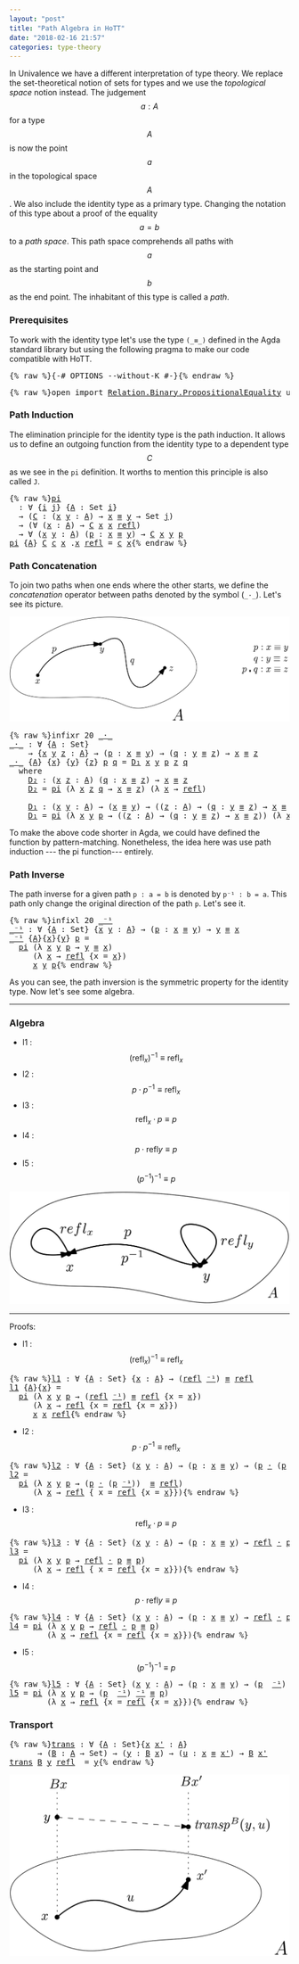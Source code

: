 ```yaml
---
layout: "post"
title: "Path Algebra in HoTT"
date: "2018-02-16 21:57"
categories: type-theory
---
```


In Univalence we have a different interpretation of type theory. We replace the
set-theoretical notion of sets for types and we use the *topological space*
notion instead. The judgement $$a : A$$ for a type $$A$$ is now the point $$a$$ in the
topological space $$A$$. We also include the identity type as a primary type.
Changing the notation of this type about a proof of the equality $$a = b$$ to a
*path space*. This path space comprehends all paths with $$a$$ as the starting
point and $$b$$ as the end point. The inhabitant of this type is called a *path*.

### Prerequisites

To work with the identity type let's use the type `(_≡_)` defined in
the Agda standard library but using the following pragma to make our code
compatible with HoTT.

<pre class="Agda">{% raw %}<a id="865" class="Symbol">{-#</a> <a id="869" class="Keyword">OPTIONS</a> <a id="877" class="Option">--without-K</a> <a id="889" class="Symbol">#-}</a>{% endraw %}</pre>

<pre class="Agda">{% raw %}<a id="918" class="Keyword">open</a> <a id="923" class="Keyword">import</a> <a id="930" href="https://agda.github.io/agda-stdlib/Relation.Binary.PropositionalEquality.html" class="Module">Relation.Binary.PropositionalEquality</a> <a id="968" class="Keyword">using</a> <a id="974" class="Symbol">(</a><a id="975" href="https://agda.github.io/agda-stdlib/Agda.Builtin.Equality.html#_%E2%89%A1_" class="Datatype Operator">_≡_</a><a id="978" class="Symbol">;</a> <a id="980" href="https://agda.github.io/agda-stdlib/Agda.Builtin.Equality.html#_%E2%89%A1_.refl" class="InductiveConstructor">refl</a><a id="984" class="Symbol">)</a>{% endraw %}</pre>

### Path Induction

The elimination principle for the identity type is the path induction.
It allows us to define an outgoing function from the identity type to
a dependent type $$C$$ as we see in the `pi` definition. It worths to
mention this principle is also called `J`.

<pre class="Agda">{% raw %}<a id="pi" href="{% endraw %}{% link _posts/2018-02-16-path-algebra-in-HoTT.md %}{% raw %}#pi" class="Function">pi</a>
  <a id="1291" class="Symbol">:</a> <a id="1293" class="Symbol">∀</a> <a id="1295" class="Symbol">{</a><a id="1296" href="{% endraw %}{% link _posts/2018-02-16-path-algebra-in-HoTT.md %}{% raw %}#1296" class="Bound">i</a> <a id="1298" href="{% endraw %}{% link _posts/2018-02-16-path-algebra-in-HoTT.md %}{% raw %}#1298" class="Bound">j</a><a id="1299" class="Symbol">}</a> <a id="1301" class="Symbol">{</a><a id="1302" href="{% endraw %}{% link _posts/2018-02-16-path-algebra-in-HoTT.md %}{% raw %}#1302" class="Bound">A</a> <a id="1304" class="Symbol">:</a> <a id="1306" class="PrimitiveType">Set</a> <a id="1310" href="{% endraw %}{% link _posts/2018-02-16-path-algebra-in-HoTT.md %}{% raw %}#1296" class="Bound">i</a><a id="1311" class="Symbol">}</a>
  <a id="1315" class="Symbol">→</a> <a id="1317" class="Symbol">(</a><a id="1318" href="{% endraw %}{% link _posts/2018-02-16-path-algebra-in-HoTT.md %}{% raw %}#1318" class="Bound">C</a> <a id="1320" class="Symbol">:</a> <a id="1322" class="Symbol">(</a><a id="1323" href="{% endraw %}{% link _posts/2018-02-16-path-algebra-in-HoTT.md %}{% raw %}#1323" class="Bound">x</a> <a id="1325" href="{% endraw %}{% link _posts/2018-02-16-path-algebra-in-HoTT.md %}{% raw %}#1325" class="Bound">y</a> <a id="1327" class="Symbol">:</a> <a id="1329" href="{% endraw %}{% link _posts/2018-02-16-path-algebra-in-HoTT.md %}{% raw %}#1302" class="Bound">A</a><a id="1330" class="Symbol">)</a> <a id="1332" class="Symbol">→</a> <a id="1334" href="{% endraw %}{% link _posts/2018-02-16-path-algebra-in-HoTT.md %}{% raw %}#1323" class="Bound">x</a> <a id="1336" href="https://agda.github.io/agda-stdlib/Agda.Builtin.Equality.html#_%E2%89%A1_" class="Datatype Operator">≡</a> <a id="1338" href="{% endraw %}{% link _posts/2018-02-16-path-algebra-in-HoTT.md %}{% raw %}#1325" class="Bound">y</a> <a id="1340" class="Symbol">→</a> <a id="1342" class="PrimitiveType">Set</a> <a id="1346" href="{% endraw %}{% link _posts/2018-02-16-path-algebra-in-HoTT.md %}{% raw %}#1298" class="Bound">j</a><a id="1347" class="Symbol">)</a>
  <a id="1351" class="Symbol">→</a> <a id="1353" class="Symbol">(∀</a> <a id="1356" class="Symbol">(</a><a id="1357" href="{% endraw %}{% link _posts/2018-02-16-path-algebra-in-HoTT.md %}{% raw %}#1357" class="Bound">x</a> <a id="1359" class="Symbol">:</a> <a id="1361" href="{% endraw %}{% link _posts/2018-02-16-path-algebra-in-HoTT.md %}{% raw %}#1302" class="Bound">A</a><a id="1362" class="Symbol">)</a> <a id="1364" class="Symbol">→</a> <a id="1366" href="{% endraw %}{% link _posts/2018-02-16-path-algebra-in-HoTT.md %}{% raw %}#1318" class="Bound">C</a> <a id="1368" href="{% endraw %}{% link _posts/2018-02-16-path-algebra-in-HoTT.md %}{% raw %}#1357" class="Bound">x</a> <a id="1370" href="{% endraw %}{% link _posts/2018-02-16-path-algebra-in-HoTT.md %}{% raw %}#1357" class="Bound">x</a> <a id="1372" href="https://agda.github.io/agda-stdlib/Agda.Builtin.Equality.html#_%E2%89%A1_.refl" class="InductiveConstructor">refl</a><a id="1376" class="Symbol">)</a>
  <a id="1380" class="Symbol">→</a> <a id="1382" class="Symbol">∀</a> <a id="1384" class="Symbol">(</a><a id="1385" href="{% endraw %}{% link _posts/2018-02-16-path-algebra-in-HoTT.md %}{% raw %}#1385" class="Bound">x</a> <a id="1387" href="{% endraw %}{% link _posts/2018-02-16-path-algebra-in-HoTT.md %}{% raw %}#1387" class="Bound">y</a> <a id="1389" class="Symbol">:</a> <a id="1391" href="{% endraw %}{% link _posts/2018-02-16-path-algebra-in-HoTT.md %}{% raw %}#1302" class="Bound">A</a><a id="1392" class="Symbol">)</a> <a id="1394" class="Symbol">(</a><a id="1395" href="{% endraw %}{% link _posts/2018-02-16-path-algebra-in-HoTT.md %}{% raw %}#1395" class="Bound">p</a> <a id="1397" class="Symbol">:</a> <a id="1399" href="{% endraw %}{% link _posts/2018-02-16-path-algebra-in-HoTT.md %}{% raw %}#1385" class="Bound">x</a> <a id="1401" href="https://agda.github.io/agda-stdlib/Agda.Builtin.Equality.html#_%E2%89%A1_" class="Datatype Operator">≡</a> <a id="1403" href="{% endraw %}{% link _posts/2018-02-16-path-algebra-in-HoTT.md %}{% raw %}#1387" class="Bound">y</a><a id="1404" class="Symbol">)</a> <a id="1406" class="Symbol">→</a> <a id="1408" href="{% endraw %}{% link _posts/2018-02-16-path-algebra-in-HoTT.md %}{% raw %}#1318" class="Bound">C</a> <a id="1410" href="{% endraw %}{% link _posts/2018-02-16-path-algebra-in-HoTT.md %}{% raw %}#1385" class="Bound">x</a> <a id="1412" href="{% endraw %}{% link _posts/2018-02-16-path-algebra-in-HoTT.md %}{% raw %}#1387" class="Bound">y</a> <a id="1414" href="{% endraw %}{% link _posts/2018-02-16-path-algebra-in-HoTT.md %}{% raw %}#1395" class="Bound">p</a>
<a id="1416" href="{% endraw %}{% link _posts/2018-02-16-path-algebra-in-HoTT.md %}{% raw %}#pi" class="Function">pi</a> <a id="1419" class="Symbol">{</a><a id="1420" href="{% endraw %}{% link _posts/2018-02-16-path-algebra-in-HoTT.md %}{% raw %}#1420" class="Bound">A</a><a id="1421" class="Symbol">}</a> <a id="1423" href="{% endraw %}{% link _posts/2018-02-16-path-algebra-in-HoTT.md %}{% raw %}#1423" class="Bound">C</a> <a id="1425" href="{% endraw %}{% link _posts/2018-02-16-path-algebra-in-HoTT.md %}{% raw %}#1425" class="Bound">c</a> <a id="1427" href="{% endraw %}{% link _posts/2018-02-16-path-algebra-in-HoTT.md %}{% raw %}#1427" class="Bound">x</a> <a id="1429" class="DottedPattern Symbol">.</a><a id="1430" href="{% endraw %}{% link _posts/2018-02-16-path-algebra-in-HoTT.md %}{% raw %}#1427" class="DottedPattern Bound">x</a> <a id="1432" href="https://agda.github.io/agda-stdlib/Agda.Builtin.Equality.html#_%E2%89%A1_.refl" class="InductiveConstructor">refl</a> <a id="1437" class="Symbol">=</a> <a id="1439" href="{% endraw %}{% link _posts/2018-02-16-path-algebra-in-HoTT.md %}{% raw %}#1425" class="Bound">c</a> <a id="1441" href="{% endraw %}{% link _posts/2018-02-16-path-algebra-in-HoTT.md %}{% raw %}#1427" class="Bound">x</a>{% endraw %}</pre>

### Path Concatenation

To join two paths when one ends where the other starts, we
define the _concatenation_ operator between paths denoted by the symbol (`_·_`).
Let's see its picture.

![path](/assets/images/path-concatenation.png)

<pre class="Agda">{% raw %}<a id="1704" class="Keyword">infixr</a> <a id="1711" class="Number">20</a> <a id="1714" href="{% endraw %}{% link _posts/2018-02-16-path-algebra-in-HoTT.md %}{% raw %}#_%C2%B7_" class="Function Operator">_·_</a>
<a id="_·_" href="{% endraw %}{% link _posts/2018-02-16-path-algebra-in-HoTT.md %}{% raw %}#_%C2%B7_" class="Function Operator">_·_</a> <a id="1722" class="Symbol">:</a> <a id="1724" class="Symbol">∀</a> <a id="1726" class="Symbol">{</a><a id="1727" href="{% endraw %}{% link _posts/2018-02-16-path-algebra-in-HoTT.md %}{% raw %}#1727" class="Bound">A</a> <a id="1729" class="Symbol">:</a> <a id="1731" class="PrimitiveType">Set</a><a id="1734" class="Symbol">}</a>
    <a id="1740" class="Symbol">→</a> <a id="1742" class="Symbol">{</a><a id="1743" href="{% endraw %}{% link _posts/2018-02-16-path-algebra-in-HoTT.md %}{% raw %}#1743" class="Bound">x</a> <a id="1745" href="{% endraw %}{% link _posts/2018-02-16-path-algebra-in-HoTT.md %}{% raw %}#1745" class="Bound">y</a> <a id="1747" href="{% endraw %}{% link _posts/2018-02-16-path-algebra-in-HoTT.md %}{% raw %}#1747" class="Bound">z</a> <a id="1749" class="Symbol">:</a> <a id="1751" href="{% endraw %}{% link _posts/2018-02-16-path-algebra-in-HoTT.md %}{% raw %}#1727" class="Bound">A</a><a id="1752" class="Symbol">}</a> <a id="1754" class="Symbol">→</a> <a id="1756" class="Symbol">(</a><a id="1757" href="{% endraw %}{% link _posts/2018-02-16-path-algebra-in-HoTT.md %}{% raw %}#1757" class="Bound">p</a> <a id="1759" class="Symbol">:</a> <a id="1761" href="{% endraw %}{% link _posts/2018-02-16-path-algebra-in-HoTT.md %}{% raw %}#1743" class="Bound">x</a> <a id="1763" href="https://agda.github.io/agda-stdlib/Agda.Builtin.Equality.html#_%E2%89%A1_" class="Datatype Operator">≡</a> <a id="1765" href="{% endraw %}{% link _posts/2018-02-16-path-algebra-in-HoTT.md %}{% raw %}#1745" class="Bound">y</a><a id="1766" class="Symbol">)</a> <a id="1768" class="Symbol">→</a> <a id="1770" class="Symbol">(</a><a id="1771" href="{% endraw %}{% link _posts/2018-02-16-path-algebra-in-HoTT.md %}{% raw %}#1771" class="Bound">q</a> <a id="1773" class="Symbol">:</a> <a id="1775" href="{% endraw %}{% link _posts/2018-02-16-path-algebra-in-HoTT.md %}{% raw %}#1745" class="Bound">y</a> <a id="1777" href="https://agda.github.io/agda-stdlib/Agda.Builtin.Equality.html#_%E2%89%A1_" class="Datatype Operator">≡</a> <a id="1779" href="{% endraw %}{% link _posts/2018-02-16-path-algebra-in-HoTT.md %}{% raw %}#1747" class="Bound">z</a><a id="1780" class="Symbol">)</a> <a id="1782" class="Symbol">→</a> <a id="1784" href="{% endraw %}{% link _posts/2018-02-16-path-algebra-in-HoTT.md %}{% raw %}#1743" class="Bound">x</a> <a id="1786" href="https://agda.github.io/agda-stdlib/Agda.Builtin.Equality.html#_%E2%89%A1_" class="Datatype Operator">≡</a> <a id="1788" href="{% endraw %}{% link _posts/2018-02-16-path-algebra-in-HoTT.md %}{% raw %}#1747" class="Bound">z</a>
<a id="1790" href="{% endraw %}{% link _posts/2018-02-16-path-algebra-in-HoTT.md %}{% raw %}#_%C2%B7_" class="Function Operator">_·_</a> <a id="1794" class="Symbol">{</a><a id="1795" href="{% endraw %}{% link _posts/2018-02-16-path-algebra-in-HoTT.md %}{% raw %}#1795" class="Bound">A</a><a id="1796" class="Symbol">}</a> <a id="1798" class="Symbol">{</a><a id="1799" href="{% endraw %}{% link _posts/2018-02-16-path-algebra-in-HoTT.md %}{% raw %}#1799" class="Bound">x</a><a id="1800" class="Symbol">}</a> <a id="1802" class="Symbol">{</a><a id="1803" href="{% endraw %}{% link _posts/2018-02-16-path-algebra-in-HoTT.md %}{% raw %}#1803" class="Bound">y</a><a id="1804" class="Symbol">}</a> <a id="1806" class="Symbol">{</a><a id="1807" href="{% endraw %}{% link _posts/2018-02-16-path-algebra-in-HoTT.md %}{% raw %}#1807" class="Bound">z</a><a id="1808" class="Symbol">}</a> <a id="1810" href="{% endraw %}{% link _posts/2018-02-16-path-algebra-in-HoTT.md %}{% raw %}#1810" class="Bound">p</a> <a id="1812" href="{% endraw %}{% link _posts/2018-02-16-path-algebra-in-HoTT.md %}{% raw %}#1812" class="Bound">q</a> <a id="1814" class="Symbol">=</a> <a id="1816" href="{% endraw %}{% link _posts/2018-02-16-path-algebra-in-HoTT.md %}{% raw %}#1924" class="Function">D₁</a> <a id="1819" href="{% endraw %}{% link _posts/2018-02-16-path-algebra-in-HoTT.md %}{% raw %}#1799" class="Bound">x</a> <a id="1821" href="{% endraw %}{% link _posts/2018-02-16-path-algebra-in-HoTT.md %}{% raw %}#1803" class="Bound">y</a> <a id="1823" href="{% endraw %}{% link _posts/2018-02-16-path-algebra-in-HoTT.md %}{% raw %}#1810" class="Bound">p</a> <a id="1825" href="{% endraw %}{% link _posts/2018-02-16-path-algebra-in-HoTT.md %}{% raw %}#1807" class="Bound">z</a> <a id="1827" href="{% endraw %}{% link _posts/2018-02-16-path-algebra-in-HoTT.md %}{% raw %}#1812" class="Bound">q</a>
  <a id="1831" class="Keyword">where</a>
    <a id="1841" href="{% endraw %}{% link _posts/2018-02-16-path-algebra-in-HoTT.md %}{% raw %}#1841" class="Function">D₂</a> <a id="1844" class="Symbol">:</a> <a id="1846" class="Symbol">(</a><a id="1847" href="{% endraw %}{% link _posts/2018-02-16-path-algebra-in-HoTT.md %}{% raw %}#1847" class="Bound">x</a> <a id="1849" href="{% endraw %}{% link _posts/2018-02-16-path-algebra-in-HoTT.md %}{% raw %}#1849" class="Bound">z</a> <a id="1851" class="Symbol">:</a> <a id="1853" href="{% endraw %}{% link _posts/2018-02-16-path-algebra-in-HoTT.md %}{% raw %}#1795" class="Bound">A</a><a id="1854" class="Symbol">)</a> <a id="1856" class="Symbol">(</a><a id="1857" href="{% endraw %}{% link _posts/2018-02-16-path-algebra-in-HoTT.md %}{% raw %}#1857" class="Bound">q</a> <a id="1859" class="Symbol">:</a> <a id="1861" href="{% endraw %}{% link _posts/2018-02-16-path-algebra-in-HoTT.md %}{% raw %}#1847" class="Bound">x</a> <a id="1863" href="https://agda.github.io/agda-stdlib/Agda.Builtin.Equality.html#_%E2%89%A1_" class="Datatype Operator">≡</a> <a id="1865" href="{% endraw %}{% link _posts/2018-02-16-path-algebra-in-HoTT.md %}{% raw %}#1849" class="Bound">z</a><a id="1866" class="Symbol">)</a> <a id="1868" class="Symbol">→</a> <a id="1870" href="{% endraw %}{% link _posts/2018-02-16-path-algebra-in-HoTT.md %}{% raw %}#1847" class="Bound">x</a> <a id="1872" href="https://agda.github.io/agda-stdlib/Agda.Builtin.Equality.html#_%E2%89%A1_" class="Datatype Operator">≡</a> <a id="1874" href="{% endraw %}{% link _posts/2018-02-16-path-algebra-in-HoTT.md %}{% raw %}#1849" class="Bound">z</a>
    <a id="1880" href="{% endraw %}{% link _posts/2018-02-16-path-algebra-in-HoTT.md %}{% raw %}#1841" class="Function">D₂</a> <a id="1883" class="Symbol">=</a> <a id="1885" href="{% endraw %}{% link _posts/2018-02-16-path-algebra-in-HoTT.md %}{% raw %}#pi" class="Function">pi</a> <a id="1888" class="Symbol">(λ</a> <a id="1891" href="{% endraw %}{% link _posts/2018-02-16-path-algebra-in-HoTT.md %}{% raw %}#1891" class="Bound">x</a> <a id="1893" href="{% endraw %}{% link _posts/2018-02-16-path-algebra-in-HoTT.md %}{% raw %}#1893" class="Bound">z</a> <a id="1895" href="{% endraw %}{% link _posts/2018-02-16-path-algebra-in-HoTT.md %}{% raw %}#1895" class="Bound">q</a> <a id="1897" class="Symbol">→</a> <a id="1899" href="{% endraw %}{% link _posts/2018-02-16-path-algebra-in-HoTT.md %}{% raw %}#1891" class="Bound">x</a> <a id="1901" href="https://agda.github.io/agda-stdlib/Agda.Builtin.Equality.html#_%E2%89%A1_" class="Datatype Operator">≡</a> <a id="1903" href="{% endraw %}{% link _posts/2018-02-16-path-algebra-in-HoTT.md %}{% raw %}#1893" class="Bound">z</a><a id="1904" class="Symbol">)</a> <a id="1906" class="Symbol">(λ</a> <a id="1909" href="{% endraw %}{% link _posts/2018-02-16-path-algebra-in-HoTT.md %}{% raw %}#1909" class="Bound">x</a> <a id="1911" class="Symbol">→</a> <a id="1913" href="https://agda.github.io/agda-stdlib/Agda.Builtin.Equality.html#_%E2%89%A1_.refl" class="InductiveConstructor">refl</a><a id="1917" class="Symbol">)</a>

    <a id="1924" href="{% endraw %}{% link _posts/2018-02-16-path-algebra-in-HoTT.md %}{% raw %}#1924" class="Function">D₁</a> <a id="1927" class="Symbol">:</a> <a id="1929" class="Symbol">(</a><a id="1930" href="{% endraw %}{% link _posts/2018-02-16-path-algebra-in-HoTT.md %}{% raw %}#1930" class="Bound">x</a> <a id="1932" href="{% endraw %}{% link _posts/2018-02-16-path-algebra-in-HoTT.md %}{% raw %}#1932" class="Bound">y</a> <a id="1934" class="Symbol">:</a> <a id="1936" href="{% endraw %}{% link _posts/2018-02-16-path-algebra-in-HoTT.md %}{% raw %}#1795" class="Bound">A</a><a id="1937" class="Symbol">)</a> <a id="1939" class="Symbol">→</a> <a id="1941" class="Symbol">(</a><a id="1942" href="{% endraw %}{% link _posts/2018-02-16-path-algebra-in-HoTT.md %}{% raw %}#1930" class="Bound">x</a> <a id="1944" href="https://agda.github.io/agda-stdlib/Agda.Builtin.Equality.html#_%E2%89%A1_" class="Datatype Operator">≡</a> <a id="1946" href="{% endraw %}{% link _posts/2018-02-16-path-algebra-in-HoTT.md %}{% raw %}#1932" class="Bound">y</a><a id="1947" class="Symbol">)</a> <a id="1949" class="Symbol">→</a> <a id="1951" class="Symbol">((</a><a id="1953" href="{% endraw %}{% link _posts/2018-02-16-path-algebra-in-HoTT.md %}{% raw %}#1953" class="Bound">z</a> <a id="1955" class="Symbol">:</a> <a id="1957" href="{% endraw %}{% link _posts/2018-02-16-path-algebra-in-HoTT.md %}{% raw %}#1795" class="Bound">A</a><a id="1958" class="Symbol">)</a> <a id="1960" class="Symbol">→</a> <a id="1962" class="Symbol">(</a><a id="1963" href="{% endraw %}{% link _posts/2018-02-16-path-algebra-in-HoTT.md %}{% raw %}#1963" class="Bound">q</a> <a id="1965" class="Symbol">:</a> <a id="1967" href="{% endraw %}{% link _posts/2018-02-16-path-algebra-in-HoTT.md %}{% raw %}#1932" class="Bound">y</a> <a id="1969" href="https://agda.github.io/agda-stdlib/Agda.Builtin.Equality.html#_%E2%89%A1_" class="Datatype Operator">≡</a> <a id="1971" href="{% endraw %}{% link _posts/2018-02-16-path-algebra-in-HoTT.md %}{% raw %}#1953" class="Bound">z</a><a id="1972" class="Symbol">)</a> <a id="1974" class="Symbol">→</a> <a id="1976" href="{% endraw %}{% link _posts/2018-02-16-path-algebra-in-HoTT.md %}{% raw %}#1930" class="Bound">x</a> <a id="1978" href="https://agda.github.io/agda-stdlib/Agda.Builtin.Equality.html#_%E2%89%A1_" class="Datatype Operator">≡</a> <a id="1980" href="{% endraw %}{% link _posts/2018-02-16-path-algebra-in-HoTT.md %}{% raw %}#1953" class="Bound">z</a><a id="1981" class="Symbol">)</a>
    <a id="1987" href="{% endraw %}{% link _posts/2018-02-16-path-algebra-in-HoTT.md %}{% raw %}#1924" class="Function">D₁</a> <a id="1990" class="Symbol">=</a> <a id="1992" href="{% endraw %}{% link _posts/2018-02-16-path-algebra-in-HoTT.md %}{% raw %}#pi" class="Function">pi</a> <a id="1995" class="Symbol">(λ</a> <a id="1998" href="{% endraw %}{% link _posts/2018-02-16-path-algebra-in-HoTT.md %}{% raw %}#1998" class="Bound">x</a> <a id="2000" href="{% endraw %}{% link _posts/2018-02-16-path-algebra-in-HoTT.md %}{% raw %}#2000" class="Bound">y</a> <a id="2002" href="{% endraw %}{% link _posts/2018-02-16-path-algebra-in-HoTT.md %}{% raw %}#2002" class="Bound">p</a> <a id="2004" class="Symbol">→</a> <a id="2006" class="Symbol">((</a><a id="2008" href="{% endraw %}{% link _posts/2018-02-16-path-algebra-in-HoTT.md %}{% raw %}#2008" class="Bound">z</a> <a id="2010" class="Symbol">:</a> <a id="2012" href="{% endraw %}{% link _posts/2018-02-16-path-algebra-in-HoTT.md %}{% raw %}#1795" class="Bound">A</a><a id="2013" class="Symbol">)</a> <a id="2015" class="Symbol">→</a> <a id="2017" class="Symbol">(</a><a id="2018" href="{% endraw %}{% link _posts/2018-02-16-path-algebra-in-HoTT.md %}{% raw %}#2018" class="Bound">q</a> <a id="2020" class="Symbol">:</a> <a id="2022" href="{% endraw %}{% link _posts/2018-02-16-path-algebra-in-HoTT.md %}{% raw %}#2000" class="Bound">y</a> <a id="2024" href="https://agda.github.io/agda-stdlib/Agda.Builtin.Equality.html#_%E2%89%A1_" class="Datatype Operator">≡</a> <a id="2026" href="{% endraw %}{% link _posts/2018-02-16-path-algebra-in-HoTT.md %}{% raw %}#2008" class="Bound">z</a><a id="2027" class="Symbol">)</a> <a id="2029" class="Symbol">→</a> <a id="2031" href="{% endraw %}{% link _posts/2018-02-16-path-algebra-in-HoTT.md %}{% raw %}#1998" class="Bound">x</a> <a id="2033" href="https://agda.github.io/agda-stdlib/Agda.Builtin.Equality.html#_%E2%89%A1_" class="Datatype Operator">≡</a> <a id="2035" href="{% endraw %}{% link _posts/2018-02-16-path-algebra-in-HoTT.md %}{% raw %}#2008" class="Bound">z</a><a id="2036" class="Symbol">))</a> <a id="2039" class="Symbol">(λ</a> <a id="2042" href="{% endraw %}{% link _posts/2018-02-16-path-algebra-in-HoTT.md %}{% raw %}#2042" class="Bound">x</a> <a id="2044" class="Symbol">→</a> <a id="2046" href="{% endraw %}{% link _posts/2018-02-16-path-algebra-in-HoTT.md %}{% raw %}#1841" class="Function">D₂</a> <a id="2049" href="{% endraw %}{% link _posts/2018-02-16-path-algebra-in-HoTT.md %}{% raw %}#2042" class="Bound">x</a><a id="2050" class="Symbol">)</a>{% endraw %}</pre>

To make the above code shorter in Agda, we could have defined the function by
pattern-matching. Nonetheless, the idea here was use path induction --- the pi
function--- entirely.

### Path Inverse

The path inverse for a given path `p : a = b` is denoted by `p⁻¹ : b = a`.
This path only change the original direction of the path `p`. Let's see it.

<pre class="Agda">{% raw %}<a id="2427" class="Keyword">infixl</a> <a id="2434" class="Number">20</a> <a id="2437" href="{% endraw %}{% link _posts/2018-02-16-path-algebra-in-HoTT.md %}{% raw %}#_%E2%81%BB%C2%B9" class="Function Operator">_⁻¹</a>
<a id="_⁻¹" href="{% endraw %}{% link _posts/2018-02-16-path-algebra-in-HoTT.md %}{% raw %}#_%E2%81%BB%C2%B9" class="Function Operator">_⁻¹</a> <a id="2445" class="Symbol">:</a> <a id="2447" class="Symbol">∀</a> <a id="2449" class="Symbol">{</a><a id="2450" href="{% endraw %}{% link _posts/2018-02-16-path-algebra-in-HoTT.md %}{% raw %}#2450" class="Bound">A</a> <a id="2452" class="Symbol">:</a> <a id="2454" class="PrimitiveType">Set</a><a id="2457" class="Symbol">}</a> <a id="2459" class="Symbol">{</a><a id="2460" href="{% endraw %}{% link _posts/2018-02-16-path-algebra-in-HoTT.md %}{% raw %}#2460" class="Bound">x</a> <a id="2462" href="{% endraw %}{% link _posts/2018-02-16-path-algebra-in-HoTT.md %}{% raw %}#2462" class="Bound">y</a> <a id="2464" class="Symbol">:</a> <a id="2466" href="{% endraw %}{% link _posts/2018-02-16-path-algebra-in-HoTT.md %}{% raw %}#2450" class="Bound">A</a><a id="2467" class="Symbol">}</a> <a id="2469" class="Symbol">→</a> <a id="2471" class="Symbol">(</a><a id="2472" href="{% endraw %}{% link _posts/2018-02-16-path-algebra-in-HoTT.md %}{% raw %}#2472" class="Bound">p</a> <a id="2474" class="Symbol">:</a> <a id="2476" href="{% endraw %}{% link _posts/2018-02-16-path-algebra-in-HoTT.md %}{% raw %}#2460" class="Bound">x</a> <a id="2478" href="https://agda.github.io/agda-stdlib/Agda.Builtin.Equality.html#_%E2%89%A1_" class="Datatype Operator">≡</a> <a id="2480" href="{% endraw %}{% link _posts/2018-02-16-path-algebra-in-HoTT.md %}{% raw %}#2462" class="Bound">y</a><a id="2481" class="Symbol">)</a> <a id="2483" class="Symbol">→</a> <a id="2485" href="{% endraw %}{% link _posts/2018-02-16-path-algebra-in-HoTT.md %}{% raw %}#2462" class="Bound">y</a> <a id="2487" href="https://agda.github.io/agda-stdlib/Agda.Builtin.Equality.html#_%E2%89%A1_" class="Datatype Operator">≡</a> <a id="2489" href="{% endraw %}{% link _posts/2018-02-16-path-algebra-in-HoTT.md %}{% raw %}#2460" class="Bound">x</a>
<a id="2491" href="{% endraw %}{% link _posts/2018-02-16-path-algebra-in-HoTT.md %}{% raw %}#_%E2%81%BB%C2%B9" class="Function Operator">_⁻¹</a> <a id="2495" class="Symbol">{</a><a id="2496" href="{% endraw %}{% link _posts/2018-02-16-path-algebra-in-HoTT.md %}{% raw %}#2496" class="Bound">A</a><a id="2497" class="Symbol">}{</a><a id="2499" href="{% endraw %}{% link _posts/2018-02-16-path-algebra-in-HoTT.md %}{% raw %}#2499" class="Bound">x</a><a id="2500" class="Symbol">}{</a><a id="2502" href="{% endraw %}{% link _posts/2018-02-16-path-algebra-in-HoTT.md %}{% raw %}#2502" class="Bound">y</a><a id="2503" class="Symbol">}</a> <a id="2505" href="{% endraw %}{% link _posts/2018-02-16-path-algebra-in-HoTT.md %}{% raw %}#2505" class="Bound">p</a> <a id="2507" class="Symbol">=</a>
  <a id="2511" href="{% endraw %}{% link _posts/2018-02-16-path-algebra-in-HoTT.md %}{% raw %}#pi" class="Function">pi</a> <a id="2514" class="Symbol">(λ</a> <a id="2517" href="{% endraw %}{% link _posts/2018-02-16-path-algebra-in-HoTT.md %}{% raw %}#2517" class="Bound">x</a> <a id="2519" href="{% endraw %}{% link _posts/2018-02-16-path-algebra-in-HoTT.md %}{% raw %}#2519" class="Bound">y</a> <a id="2521" href="{% endraw %}{% link _posts/2018-02-16-path-algebra-in-HoTT.md %}{% raw %}#2521" class="Bound">p</a> <a id="2523" class="Symbol">→</a> <a id="2525" href="{% endraw %}{% link _posts/2018-02-16-path-algebra-in-HoTT.md %}{% raw %}#2519" class="Bound">y</a> <a id="2527" href="https://agda.github.io/agda-stdlib/Agda.Builtin.Equality.html#_%E2%89%A1_" class="Datatype Operator">≡</a> <a id="2529" href="{% endraw %}{% link _posts/2018-02-16-path-algebra-in-HoTT.md %}{% raw %}#2517" class="Bound">x</a><a id="2530" class="Symbol">)</a>
     <a id="2537" class="Symbol">(λ</a> <a id="2540" href="{% endraw %}{% link _posts/2018-02-16-path-algebra-in-HoTT.md %}{% raw %}#2540" class="Bound">x</a> <a id="2542" class="Symbol">→</a> <a id="2544" href="https://agda.github.io/agda-stdlib/Agda.Builtin.Equality.html#_%E2%89%A1_.refl" class="InductiveConstructor">refl</a> <a id="2549" class="Symbol">{</a><a id="2550" class="Argument">x</a> <a id="2552" class="Symbol">=</a> <a id="2554" href="{% endraw %}{% link _posts/2018-02-16-path-algebra-in-HoTT.md %}{% raw %}#2540" class="Bound">x</a><a id="2555" class="Symbol">})</a>
     <a id="2563" href="{% endraw %}{% link _posts/2018-02-16-path-algebra-in-HoTT.md %}{% raw %}#2499" class="Bound">x</a> <a id="2565" href="{% endraw %}{% link _posts/2018-02-16-path-algebra-in-HoTT.md %}{% raw %}#2502" class="Bound">y</a> <a id="2567" href="{% endraw %}{% link _posts/2018-02-16-path-algebra-in-HoTT.md %}{% raw %}#2505" class="Bound">p</a>{% endraw %}</pre>

As you can see, the path inversion is the symmetric property for the
identity type. Now let's see some algebra.

-----------------------------------------------------------------------------

### Algebra

+ l1 : $$(\mathsf{refl}_{x})^{-1} \equiv \mathsf{refl}_{x}$$
+ l2 : $$p \cdot p^{-1} \equiv \mathsf{refl}_{x}$$
+ l3 : $$\mathsf{refl}_{x} \cdot p \equiv p$$
+ l4 : $$p \cdot \mathsf{refl} y \equiv p$$
+ l5 : $$ (p ^{-1})^{-1} \equiv p$$

![path](/assets/images/path-algebra.png)

-----------------------------------------------------------------------------

Proofs:

+ l1 : $$(\mathsf{refl}_{x})^{-1} \equiv \mathsf{refl}_{x}$$
<pre class="Agda">{% raw %}<a id="l1" href="{% endraw %}{% link _posts/2018-02-16-path-algebra-in-HoTT.md %}{% raw %}#l1" class="Function">l1</a> <a id="3232" class="Symbol">:</a> <a id="3234" class="Symbol">∀</a> <a id="3236" class="Symbol">{</a><a id="3237" href="{% endraw %}{% link _posts/2018-02-16-path-algebra-in-HoTT.md %}{% raw %}#3237" class="Bound">A</a> <a id="3239" class="Symbol">:</a> <a id="3241" class="PrimitiveType">Set</a><a id="3244" class="Symbol">}</a> <a id="3246" class="Symbol">{</a><a id="3247" href="{% endraw %}{% link _posts/2018-02-16-path-algebra-in-HoTT.md %}{% raw %}#3247" class="Bound">x</a> <a id="3249" class="Symbol">:</a> <a id="3251" href="{% endraw %}{% link _posts/2018-02-16-path-algebra-in-HoTT.md %}{% raw %}#3237" class="Bound">A</a><a id="3252" class="Symbol">}</a> <a id="3254" class="Symbol">→</a> <a id="3256" class="Symbol">(</a><a id="3257" href="https://agda.github.io/agda-stdlib/Agda.Builtin.Equality.html#_%E2%89%A1_.refl" class="InductiveConstructor">refl</a> <a id="3262" href="{% endraw %}{% link _posts/2018-02-16-path-algebra-in-HoTT.md %}{% raw %}#_%E2%81%BB%C2%B9" class="Function Operator">⁻¹</a><a id="3264" class="Symbol">)</a> <a id="3266" href="https://agda.github.io/agda-stdlib/Agda.Builtin.Equality.html#_%E2%89%A1_" class="Datatype Operator">≡</a> <a id="3268" href="https://agda.github.io/agda-stdlib/Agda.Builtin.Equality.html#_%E2%89%A1_.refl" class="InductiveConstructor">refl</a>
<a id="3273" href="{% endraw %}{% link _posts/2018-02-16-path-algebra-in-HoTT.md %}{% raw %}#l1" class="Function">l1</a> <a id="3276" class="Symbol">{</a><a id="3277" href="{% endraw %}{% link _posts/2018-02-16-path-algebra-in-HoTT.md %}{% raw %}#3277" class="Bound">A</a><a id="3278" class="Symbol">}{</a><a id="3280" href="{% endraw %}{% link _posts/2018-02-16-path-algebra-in-HoTT.md %}{% raw %}#3280" class="Bound">x</a><a id="3281" class="Symbol">}</a> <a id="3283" class="Symbol">=</a>
  <a id="3287" href="{% endraw %}{% link _posts/2018-02-16-path-algebra-in-HoTT.md %}{% raw %}#pi" class="Function">pi</a> <a id="3290" class="Symbol">(λ</a> <a id="3293" href="{% endraw %}{% link _posts/2018-02-16-path-algebra-in-HoTT.md %}{% raw %}#3293" class="Bound">x</a> <a id="3295" href="{% endraw %}{% link _posts/2018-02-16-path-algebra-in-HoTT.md %}{% raw %}#3295" class="Bound">y</a> <a id="3297" href="{% endraw %}{% link _posts/2018-02-16-path-algebra-in-HoTT.md %}{% raw %}#3297" class="Bound">p</a> <a id="3299" class="Symbol">→</a> <a id="3301" class="Symbol">(</a><a id="3302" href="https://agda.github.io/agda-stdlib/Agda.Builtin.Equality.html#_%E2%89%A1_.refl" class="InductiveConstructor">refl</a> <a id="3307" href="{% endraw %}{% link _posts/2018-02-16-path-algebra-in-HoTT.md %}{% raw %}#_%E2%81%BB%C2%B9" class="Function Operator">⁻¹</a><a id="3309" class="Symbol">)</a> <a id="3311" href="https://agda.github.io/agda-stdlib/Agda.Builtin.Equality.html#_%E2%89%A1_" class="Datatype Operator">≡</a> <a id="3313" href="https://agda.github.io/agda-stdlib/Agda.Builtin.Equality.html#_%E2%89%A1_.refl" class="InductiveConstructor">refl</a> <a id="3318" class="Symbol">{</a><a id="3319" class="Argument">x</a> <a id="3321" class="Symbol">=</a> <a id="3323" href="{% endraw %}{% link _posts/2018-02-16-path-algebra-in-HoTT.md %}{% raw %}#3293" class="Bound">x</a><a id="3324" class="Symbol">})</a>
     <a id="3332" class="Symbol">(λ</a> <a id="3335" href="{% endraw %}{% link _posts/2018-02-16-path-algebra-in-HoTT.md %}{% raw %}#3335" class="Bound">x</a> <a id="3337" class="Symbol">→</a> <a id="3339" href="https://agda.github.io/agda-stdlib/Agda.Builtin.Equality.html#_%E2%89%A1_.refl" class="InductiveConstructor">refl</a> <a id="3344" class="Symbol">{</a><a id="3345" class="Argument">x</a> <a id="3347" class="Symbol">=</a> <a id="3349" href="https://agda.github.io/agda-stdlib/Agda.Builtin.Equality.html#_%E2%89%A1_.refl" class="InductiveConstructor">refl</a> <a id="3354" class="Symbol">{</a><a id="3355" class="Argument">x</a> <a id="3357" class="Symbol">=</a> <a id="3359" href="{% endraw %}{% link _posts/2018-02-16-path-algebra-in-HoTT.md %}{% raw %}#3335" class="Bound">x</a><a id="3360" class="Symbol">}})</a>
     <a id="3369" href="{% endraw %}{% link _posts/2018-02-16-path-algebra-in-HoTT.md %}{% raw %}#3280" class="Bound">x</a> <a id="3371" href="{% endraw %}{% link _posts/2018-02-16-path-algebra-in-HoTT.md %}{% raw %}#3280" class="Bound">x</a> <a id="3373" href="https://agda.github.io/agda-stdlib/Agda.Builtin.Equality.html#_%E2%89%A1_.refl" class="InductiveConstructor">refl</a>{% endraw %}</pre>

+ l2 : $$p \cdot p^{-1} \equiv \mathsf{refl}_{x}$$

<pre class="Agda">{% raw %}<a id="l2" href="{% endraw %}{% link _posts/2018-02-16-path-algebra-in-HoTT.md %}{% raw %}#l2" class="Function">l2</a> <a id="3458" class="Symbol">:</a> <a id="3460" class="Symbol">∀</a> <a id="3462" class="Symbol">{</a><a id="3463" href="{% endraw %}{% link _posts/2018-02-16-path-algebra-in-HoTT.md %}{% raw %}#3463" class="Bound">A</a> <a id="3465" class="Symbol">:</a> <a id="3467" class="PrimitiveType">Set</a><a id="3470" class="Symbol">}</a> <a id="3472" class="Symbol">(</a><a id="3473" href="{% endraw %}{% link _posts/2018-02-16-path-algebra-in-HoTT.md %}{% raw %}#3473" class="Bound">x</a> <a id="3475" href="{% endraw %}{% link _posts/2018-02-16-path-algebra-in-HoTT.md %}{% raw %}#3475" class="Bound">y</a> <a id="3477" class="Symbol">:</a> <a id="3479" href="{% endraw %}{% link _posts/2018-02-16-path-algebra-in-HoTT.md %}{% raw %}#3463" class="Bound">A</a><a id="3480" class="Symbol">)</a> <a id="3482" class="Symbol">→</a> <a id="3484" class="Symbol">(</a><a id="3485" href="{% endraw %}{% link _posts/2018-02-16-path-algebra-in-HoTT.md %}{% raw %}#3485" class="Bound">p</a> <a id="3487" class="Symbol">:</a> <a id="3489" href="{% endraw %}{% link _posts/2018-02-16-path-algebra-in-HoTT.md %}{% raw %}#3473" class="Bound">x</a> <a id="3491" href="https://agda.github.io/agda-stdlib/Agda.Builtin.Equality.html#_%E2%89%A1_" class="Datatype Operator">≡</a> <a id="3493" href="{% endraw %}{% link _posts/2018-02-16-path-algebra-in-HoTT.md %}{% raw %}#3475" class="Bound">y</a><a id="3494" class="Symbol">)</a> <a id="3496" class="Symbol">→</a> <a id="3498" class="Symbol">(</a><a id="3499" href="{% endraw %}{% link _posts/2018-02-16-path-algebra-in-HoTT.md %}{% raw %}#3485" class="Bound">p</a> <a id="3501" href="{% endraw %}{% link _posts/2018-02-16-path-algebra-in-HoTT.md %}{% raw %}#_%C2%B7_" class="Function Operator">·</a> <a id="3503" class="Symbol">(</a><a id="3504" href="{% endraw %}{% link _posts/2018-02-16-path-algebra-in-HoTT.md %}{% raw %}#3485" class="Bound">p</a> <a id="3506" href="{% endraw %}{% link _posts/2018-02-16-path-algebra-in-HoTT.md %}{% raw %}#_%E2%81%BB%C2%B9" class="Function Operator">⁻¹</a><a id="3508" class="Symbol">))</a>  <a id="3512" href="https://agda.github.io/agda-stdlib/Agda.Builtin.Equality.html#_%E2%89%A1_" class="Datatype Operator">≡</a> <a id="3514" href="https://agda.github.io/agda-stdlib/Agda.Builtin.Equality.html#_%E2%89%A1_.refl" class="InductiveConstructor">refl</a>
<a id="3519" href="{% endraw %}{% link _posts/2018-02-16-path-algebra-in-HoTT.md %}{% raw %}#l2" class="Function">l2</a> <a id="3522" class="Symbol">=</a>
  <a id="3526" href="{% endraw %}{% link _posts/2018-02-16-path-algebra-in-HoTT.md %}{% raw %}#pi" class="Function">pi</a> <a id="3529" class="Symbol">(λ</a> <a id="3532" href="{% endraw %}{% link _posts/2018-02-16-path-algebra-in-HoTT.md %}{% raw %}#3532" class="Bound">x</a> <a id="3534" href="{% endraw %}{% link _posts/2018-02-16-path-algebra-in-HoTT.md %}{% raw %}#3534" class="Bound">y</a> <a id="3536" href="{% endraw %}{% link _posts/2018-02-16-path-algebra-in-HoTT.md %}{% raw %}#3536" class="Bound">p</a> <a id="3538" class="Symbol">→</a> <a id="3540" class="Symbol">(</a><a id="3541" href="{% endraw %}{% link _posts/2018-02-16-path-algebra-in-HoTT.md %}{% raw %}#3536" class="Bound">p</a> <a id="3543" href="{% endraw %}{% link _posts/2018-02-16-path-algebra-in-HoTT.md %}{% raw %}#_%C2%B7_" class="Function Operator">·</a> <a id="3545" class="Symbol">(</a><a id="3546" href="{% endraw %}{% link _posts/2018-02-16-path-algebra-in-HoTT.md %}{% raw %}#3536" class="Bound">p</a> <a id="3548" href="{% endraw %}{% link _posts/2018-02-16-path-algebra-in-HoTT.md %}{% raw %}#_%E2%81%BB%C2%B9" class="Function Operator">⁻¹</a><a id="3550" class="Symbol">))</a>  <a id="3554" href="https://agda.github.io/agda-stdlib/Agda.Builtin.Equality.html#_%E2%89%A1_" class="Datatype Operator">≡</a> <a id="3556" href="https://agda.github.io/agda-stdlib/Agda.Builtin.Equality.html#_%E2%89%A1_.refl" class="InductiveConstructor">refl</a><a id="3560" class="Symbol">)</a>
     <a id="3567" class="Symbol">(λ</a> <a id="3570" href="{% endraw %}{% link _posts/2018-02-16-path-algebra-in-HoTT.md %}{% raw %}#3570" class="Bound">x</a> <a id="3572" class="Symbol">→</a> <a id="3574" href="https://agda.github.io/agda-stdlib/Agda.Builtin.Equality.html#_%E2%89%A1_.refl" class="InductiveConstructor">refl</a> <a id="3579" class="Symbol">{</a> <a id="3581" class="Argument">x</a> <a id="3583" class="Symbol">=</a> <a id="3585" href="https://agda.github.io/agda-stdlib/Agda.Builtin.Equality.html#_%E2%89%A1_.refl" class="InductiveConstructor">refl</a> <a id="3590" class="Symbol">{</a><a id="3591" class="Argument">x</a> <a id="3593" class="Symbol">=</a> <a id="3595" href="{% endraw %}{% link _posts/2018-02-16-path-algebra-in-HoTT.md %}{% raw %}#3570" class="Bound">x</a><a id="3596" class="Symbol">}})</a>{% endraw %}</pre>

+ l3 : $$\mathsf{refl}_{x} \cdot p \equiv p$$

<pre class="Agda">{% raw %}<a id="l3" href="{% endraw %}{% link _posts/2018-02-16-path-algebra-in-HoTT.md %}{% raw %}#l3" class="Function">l3</a> <a id="3675" class="Symbol">:</a> <a id="3677" class="Symbol">∀</a> <a id="3679" class="Symbol">{</a><a id="3680" href="{% endraw %}{% link _posts/2018-02-16-path-algebra-in-HoTT.md %}{% raw %}#3680" class="Bound">A</a> <a id="3682" class="Symbol">:</a> <a id="3684" class="PrimitiveType">Set</a><a id="3687" class="Symbol">}</a> <a id="3689" class="Symbol">(</a><a id="3690" href="{% endraw %}{% link _posts/2018-02-16-path-algebra-in-HoTT.md %}{% raw %}#3690" class="Bound">x</a> <a id="3692" href="{% endraw %}{% link _posts/2018-02-16-path-algebra-in-HoTT.md %}{% raw %}#3692" class="Bound">y</a> <a id="3694" class="Symbol">:</a> <a id="3696" href="{% endraw %}{% link _posts/2018-02-16-path-algebra-in-HoTT.md %}{% raw %}#3680" class="Bound">A</a><a id="3697" class="Symbol">)</a> <a id="3699" class="Symbol">→</a> <a id="3701" class="Symbol">(</a><a id="3702" href="{% endraw %}{% link _posts/2018-02-16-path-algebra-in-HoTT.md %}{% raw %}#3702" class="Bound">p</a> <a id="3704" class="Symbol">:</a> <a id="3706" href="{% endraw %}{% link _posts/2018-02-16-path-algebra-in-HoTT.md %}{% raw %}#3690" class="Bound">x</a> <a id="3708" href="https://agda.github.io/agda-stdlib/Agda.Builtin.Equality.html#_%E2%89%A1_" class="Datatype Operator">≡</a> <a id="3710" href="{% endraw %}{% link _posts/2018-02-16-path-algebra-in-HoTT.md %}{% raw %}#3692" class="Bound">y</a><a id="3711" class="Symbol">)</a> <a id="3713" class="Symbol">→</a> <a id="3715" href="https://agda.github.io/agda-stdlib/Agda.Builtin.Equality.html#_%E2%89%A1_.refl" class="InductiveConstructor">refl</a> <a id="3720" href="{% endraw %}{% link _posts/2018-02-16-path-algebra-in-HoTT.md %}{% raw %}#_%C2%B7_" class="Function Operator">·</a> <a id="3722" href="{% endraw %}{% link _posts/2018-02-16-path-algebra-in-HoTT.md %}{% raw %}#3702" class="Bound">p</a> <a id="3724" href="https://agda.github.io/agda-stdlib/Agda.Builtin.Equality.html#_%E2%89%A1_" class="Datatype Operator">≡</a> <a id="3726" href="{% endraw %}{% link _posts/2018-02-16-path-algebra-in-HoTT.md %}{% raw %}#3702" class="Bound">p</a>
<a id="3728" href="{% endraw %}{% link _posts/2018-02-16-path-algebra-in-HoTT.md %}{% raw %}#l3" class="Function">l3</a> <a id="3731" class="Symbol">=</a>
  <a id="3735" href="{% endraw %}{% link _posts/2018-02-16-path-algebra-in-HoTT.md %}{% raw %}#pi" class="Function">pi</a> <a id="3738" class="Symbol">(λ</a> <a id="3741" href="{% endraw %}{% link _posts/2018-02-16-path-algebra-in-HoTT.md %}{% raw %}#3741" class="Bound">x</a> <a id="3743" href="{% endraw %}{% link _posts/2018-02-16-path-algebra-in-HoTT.md %}{% raw %}#3743" class="Bound">y</a> <a id="3745" href="{% endraw %}{% link _posts/2018-02-16-path-algebra-in-HoTT.md %}{% raw %}#3745" class="Bound">p</a> <a id="3747" class="Symbol">→</a> <a id="3749" href="https://agda.github.io/agda-stdlib/Agda.Builtin.Equality.html#_%E2%89%A1_.refl" class="InductiveConstructor">refl</a> <a id="3754" href="{% endraw %}{% link _posts/2018-02-16-path-algebra-in-HoTT.md %}{% raw %}#_%C2%B7_" class="Function Operator">·</a> <a id="3756" href="{% endraw %}{% link _posts/2018-02-16-path-algebra-in-HoTT.md %}{% raw %}#3745" class="Bound">p</a> <a id="3758" href="https://agda.github.io/agda-stdlib/Agda.Builtin.Equality.html#_%E2%89%A1_" class="Datatype Operator">≡</a> <a id="3760" href="{% endraw %}{% link _posts/2018-02-16-path-algebra-in-HoTT.md %}{% raw %}#3745" class="Bound">p</a><a id="3761" class="Symbol">)</a>
     <a id="3768" class="Symbol">(λ</a> <a id="3771" href="{% endraw %}{% link _posts/2018-02-16-path-algebra-in-HoTT.md %}{% raw %}#3771" class="Bound">x</a> <a id="3773" class="Symbol">→</a> <a id="3775" href="https://agda.github.io/agda-stdlib/Agda.Builtin.Equality.html#_%E2%89%A1_.refl" class="InductiveConstructor">refl</a> <a id="3780" class="Symbol">{</a> <a id="3782" class="Argument">x</a> <a id="3784" class="Symbol">=</a> <a id="3786" href="https://agda.github.io/agda-stdlib/Agda.Builtin.Equality.html#_%E2%89%A1_.refl" class="InductiveConstructor">refl</a> <a id="3791" class="Symbol">{</a><a id="3792" class="Argument">x</a> <a id="3794" class="Symbol">=</a> <a id="3796" href="{% endraw %}{% link _posts/2018-02-16-path-algebra-in-HoTT.md %}{% raw %}#3771" class="Bound">x</a><a id="3797" class="Symbol">}})</a>{% endraw %}</pre>

+ l4 : $$p \cdot \mathsf{refl} y \equiv p$$

<pre class="Agda">{% raw %}<a id="l4" href="{% endraw %}{% link _posts/2018-02-16-path-algebra-in-HoTT.md %}{% raw %}#l4" class="Function">l4</a> <a id="3874" class="Symbol">:</a> <a id="3876" class="Symbol">∀</a> <a id="3878" class="Symbol">{</a><a id="3879" href="{% endraw %}{% link _posts/2018-02-16-path-algebra-in-HoTT.md %}{% raw %}#3879" class="Bound">A</a> <a id="3881" class="Symbol">:</a> <a id="3883" class="PrimitiveType">Set</a><a id="3886" class="Symbol">}</a> <a id="3888" class="Symbol">(</a><a id="3889" href="{% endraw %}{% link _posts/2018-02-16-path-algebra-in-HoTT.md %}{% raw %}#3889" class="Bound">x</a> <a id="3891" href="{% endraw %}{% link _posts/2018-02-16-path-algebra-in-HoTT.md %}{% raw %}#3891" class="Bound">y</a> <a id="3893" class="Symbol">:</a> <a id="3895" href="{% endraw %}{% link _posts/2018-02-16-path-algebra-in-HoTT.md %}{% raw %}#3879" class="Bound">A</a><a id="3896" class="Symbol">)</a> <a id="3898" class="Symbol">→</a> <a id="3900" class="Symbol">(</a><a id="3901" href="{% endraw %}{% link _posts/2018-02-16-path-algebra-in-HoTT.md %}{% raw %}#3901" class="Bound">p</a> <a id="3903" class="Symbol">:</a> <a id="3905" href="{% endraw %}{% link _posts/2018-02-16-path-algebra-in-HoTT.md %}{% raw %}#3889" class="Bound">x</a> <a id="3907" href="https://agda.github.io/agda-stdlib/Agda.Builtin.Equality.html#_%E2%89%A1_" class="Datatype Operator">≡</a> <a id="3909" href="{% endraw %}{% link _posts/2018-02-16-path-algebra-in-HoTT.md %}{% raw %}#3891" class="Bound">y</a><a id="3910" class="Symbol">)</a> <a id="3912" class="Symbol">→</a> <a id="3914" href="https://agda.github.io/agda-stdlib/Agda.Builtin.Equality.html#_%E2%89%A1_.refl" class="InductiveConstructor">refl</a> <a id="3919" href="{% endraw %}{% link _posts/2018-02-16-path-algebra-in-HoTT.md %}{% raw %}#_%C2%B7_" class="Function Operator">·</a> <a id="3921" href="{% endraw %}{% link _posts/2018-02-16-path-algebra-in-HoTT.md %}{% raw %}#3901" class="Bound">p</a> <a id="3923" href="https://agda.github.io/agda-stdlib/Agda.Builtin.Equality.html#_%E2%89%A1_" class="Datatype Operator">≡</a> <a id="3925" href="{% endraw %}{% link _posts/2018-02-16-path-algebra-in-HoTT.md %}{% raw %}#3901" class="Bound">p</a>
<a id="3927" href="{% endraw %}{% link _posts/2018-02-16-path-algebra-in-HoTT.md %}{% raw %}#l4" class="Function">l4</a> <a id="3930" class="Symbol">=</a> <a id="3932" href="{% endraw %}{% link _posts/2018-02-16-path-algebra-in-HoTT.md %}{% raw %}#pi" class="Function">pi</a> <a id="3935" class="Symbol">(λ</a> <a id="3938" href="{% endraw %}{% link _posts/2018-02-16-path-algebra-in-HoTT.md %}{% raw %}#3938" class="Bound">x</a> <a id="3940" href="{% endraw %}{% link _posts/2018-02-16-path-algebra-in-HoTT.md %}{% raw %}#3940" class="Bound">y</a> <a id="3942" href="{% endraw %}{% link _posts/2018-02-16-path-algebra-in-HoTT.md %}{% raw %}#3942" class="Bound">p</a> <a id="3944" class="Symbol">→</a> <a id="3946" href="https://agda.github.io/agda-stdlib/Agda.Builtin.Equality.html#_%E2%89%A1_.refl" class="InductiveConstructor">refl</a> <a id="3951" href="{% endraw %}{% link _posts/2018-02-16-path-algebra-in-HoTT.md %}{% raw %}#_%C2%B7_" class="Function Operator">·</a> <a id="3953" href="{% endraw %}{% link _posts/2018-02-16-path-algebra-in-HoTT.md %}{% raw %}#3942" class="Bound">p</a> <a id="3955" href="https://agda.github.io/agda-stdlib/Agda.Builtin.Equality.html#_%E2%89%A1_" class="Datatype Operator">≡</a> <a id="3957" href="{% endraw %}{% link _posts/2018-02-16-path-algebra-in-HoTT.md %}{% raw %}#3942" class="Bound">p</a><a id="3958" class="Symbol">)</a>
        <a id="3968" class="Symbol">(λ</a> <a id="3971" href="{% endraw %}{% link _posts/2018-02-16-path-algebra-in-HoTT.md %}{% raw %}#3971" class="Bound">x</a> <a id="3973" class="Symbol">→</a> <a id="3975" href="https://agda.github.io/agda-stdlib/Agda.Builtin.Equality.html#_%E2%89%A1_.refl" class="InductiveConstructor">refl</a> <a id="3980" class="Symbol">{</a><a id="3981" class="Argument">x</a> <a id="3983" class="Symbol">=</a> <a id="3985" href="https://agda.github.io/agda-stdlib/Agda.Builtin.Equality.html#_%E2%89%A1_.refl" class="InductiveConstructor">refl</a> <a id="3990" class="Symbol">{</a><a id="3991" class="Argument">x</a> <a id="3993" class="Symbol">=</a> <a id="3995" href="{% endraw %}{% link _posts/2018-02-16-path-algebra-in-HoTT.md %}{% raw %}#3971" class="Bound">x</a><a id="3996" class="Symbol">}})</a>{% endraw %}</pre>

+ l5 : $$ (p ^{-1})^{-1} \equiv p$$

<pre class="Agda">{% raw %}<a id="l5" href="{% endraw %}{% link _posts/2018-02-16-path-algebra-in-HoTT.md %}{% raw %}#l5" class="Function">l5</a> <a id="4065" class="Symbol">:</a> <a id="4067" class="Symbol">∀</a> <a id="4069" class="Symbol">{</a><a id="4070" href="{% endraw %}{% link _posts/2018-02-16-path-algebra-in-HoTT.md %}{% raw %}#4070" class="Bound">A</a> <a id="4072" class="Symbol">:</a> <a id="4074" class="PrimitiveType">Set</a><a id="4077" class="Symbol">}</a> <a id="4079" class="Symbol">(</a><a id="4080" href="{% endraw %}{% link _posts/2018-02-16-path-algebra-in-HoTT.md %}{% raw %}#4080" class="Bound">x</a> <a id="4082" href="{% endraw %}{% link _posts/2018-02-16-path-algebra-in-HoTT.md %}{% raw %}#4082" class="Bound">y</a> <a id="4084" class="Symbol">:</a> <a id="4086" href="{% endraw %}{% link _posts/2018-02-16-path-algebra-in-HoTT.md %}{% raw %}#4070" class="Bound">A</a><a id="4087" class="Symbol">)</a> <a id="4089" class="Symbol">→</a> <a id="4091" class="Symbol">(</a><a id="4092" href="{% endraw %}{% link _posts/2018-02-16-path-algebra-in-HoTT.md %}{% raw %}#4092" class="Bound">p</a> <a id="4094" class="Symbol">:</a> <a id="4096" href="{% endraw %}{% link _posts/2018-02-16-path-algebra-in-HoTT.md %}{% raw %}#4080" class="Bound">x</a> <a id="4098" href="https://agda.github.io/agda-stdlib/Agda.Builtin.Equality.html#_%E2%89%A1_" class="Datatype Operator">≡</a> <a id="4100" href="{% endraw %}{% link _posts/2018-02-16-path-algebra-in-HoTT.md %}{% raw %}#4082" class="Bound">y</a><a id="4101" class="Symbol">)</a> <a id="4103" class="Symbol">→</a> <a id="4105" class="Symbol">(</a><a id="4106" href="{% endraw %}{% link _posts/2018-02-16-path-algebra-in-HoTT.md %}{% raw %}#4092" class="Bound">p</a>  <a id="4109" href="{% endraw %}{% link _posts/2018-02-16-path-algebra-in-HoTT.md %}{% raw %}#_%E2%81%BB%C2%B9" class="Function Operator">⁻¹</a><a id="4111" class="Symbol">)</a> <a id="4113" href="{% endraw %}{% link _posts/2018-02-16-path-algebra-in-HoTT.md %}{% raw %}#_%E2%81%BB%C2%B9" class="Function Operator">⁻¹</a> <a id="4116" href="https://agda.github.io/agda-stdlib/Agda.Builtin.Equality.html#_%E2%89%A1_" class="Datatype Operator">≡</a> <a id="4118" href="{% endraw %}{% link _posts/2018-02-16-path-algebra-in-HoTT.md %}{% raw %}#4092" class="Bound">p</a>
<a id="4120" href="{% endraw %}{% link _posts/2018-02-16-path-algebra-in-HoTT.md %}{% raw %}#l5" class="Function">l5</a> <a id="4123" class="Symbol">=</a> <a id="4125" href="{% endraw %}{% link _posts/2018-02-16-path-algebra-in-HoTT.md %}{% raw %}#pi" class="Function">pi</a> <a id="4128" class="Symbol">(λ</a> <a id="4131" href="{% endraw %}{% link _posts/2018-02-16-path-algebra-in-HoTT.md %}{% raw %}#4131" class="Bound">x</a> <a id="4133" href="{% endraw %}{% link _posts/2018-02-16-path-algebra-in-HoTT.md %}{% raw %}#4133" class="Bound">y</a> <a id="4135" href="{% endraw %}{% link _posts/2018-02-16-path-algebra-in-HoTT.md %}{% raw %}#4135" class="Bound">p</a> <a id="4137" class="Symbol">→</a> <a id="4139" class="Symbol">(</a><a id="4140" href="{% endraw %}{% link _posts/2018-02-16-path-algebra-in-HoTT.md %}{% raw %}#4135" class="Bound">p</a>  <a id="4143" href="{% endraw %}{% link _posts/2018-02-16-path-algebra-in-HoTT.md %}{% raw %}#_%E2%81%BB%C2%B9" class="Function Operator">⁻¹</a><a id="4145" class="Symbol">)</a> <a id="4147" href="{% endraw %}{% link _posts/2018-02-16-path-algebra-in-HoTT.md %}{% raw %}#_%E2%81%BB%C2%B9" class="Function Operator">⁻¹</a> <a id="4150" href="https://agda.github.io/agda-stdlib/Agda.Builtin.Equality.html#_%E2%89%A1_" class="Datatype Operator">≡</a> <a id="4152" href="{% endraw %}{% link _posts/2018-02-16-path-algebra-in-HoTT.md %}{% raw %}#4135" class="Bound">p</a><a id="4153" class="Symbol">)</a>
        <a id="4163" class="Symbol">(λ</a> <a id="4166" href="{% endraw %}{% link _posts/2018-02-16-path-algebra-in-HoTT.md %}{% raw %}#4166" class="Bound">x</a> <a id="4168" class="Symbol">→</a> <a id="4170" href="https://agda.github.io/agda-stdlib/Agda.Builtin.Equality.html#_%E2%89%A1_.refl" class="InductiveConstructor">refl</a> <a id="4175" class="Symbol">{</a><a id="4176" class="Argument">x</a> <a id="4178" class="Symbol">=</a> <a id="4180" href="https://agda.github.io/agda-stdlib/Agda.Builtin.Equality.html#_%E2%89%A1_.refl" class="InductiveConstructor">refl</a> <a id="4185" class="Symbol">{</a><a id="4186" class="Argument">x</a> <a id="4188" class="Symbol">=</a> <a id="4190" href="{% endraw %}{% link _posts/2018-02-16-path-algebra-in-HoTT.md %}{% raw %}#4166" class="Bound">x</a><a id="4191" class="Symbol">}})</a>{% endraw %}</pre>

### Transport

<pre class="Agda">{% raw %}<a id="trans" href="{% endraw %}{% link _posts/2018-02-16-path-algebra-in-HoTT.md %}{% raw %}#trans" class="Function">trans</a> <a id="4241" class="Symbol">:</a> <a id="4243" class="Symbol">∀</a> <a id="4245" class="Symbol">{</a><a id="4246" href="{% endraw %}{% link _posts/2018-02-16-path-algebra-in-HoTT.md %}{% raw %}#4246" class="Bound">A</a> <a id="4248" class="Symbol">:</a> <a id="4250" class="PrimitiveType">Set</a><a id="4253" class="Symbol">}{</a><a id="4255" href="{% endraw %}{% link _posts/2018-02-16-path-algebra-in-HoTT.md %}{% raw %}#4255" class="Bound">x</a> <a id="4257" href="{% endraw %}{% link _posts/2018-02-16-path-algebra-in-HoTT.md %}{% raw %}#4257" class="Bound">x&#39;</a> <a id="4260" class="Symbol">:</a> <a id="4262" href="{% endraw %}{% link _posts/2018-02-16-path-algebra-in-HoTT.md %}{% raw %}#4246" class="Bound">A</a><a id="4263" class="Symbol">}</a>
      <a id="4271" class="Symbol">→</a> <a id="4273" class="Symbol">(</a><a id="4274" href="{% endraw %}{% link _posts/2018-02-16-path-algebra-in-HoTT.md %}{% raw %}#4274" class="Bound">B</a> <a id="4276" class="Symbol">:</a> <a id="4278" href="{% endraw %}{% link _posts/2018-02-16-path-algebra-in-HoTT.md %}{% raw %}#4246" class="Bound">A</a> <a id="4280" class="Symbol">→</a> <a id="4282" class="PrimitiveType">Set</a><a id="4285" class="Symbol">)</a> <a id="4287" class="Symbol">→</a> <a id="4289" class="Symbol">(</a><a id="4290" href="{% endraw %}{% link _posts/2018-02-16-path-algebra-in-HoTT.md %}{% raw %}#4290" class="Bound">y</a> <a id="4292" class="Symbol">:</a> <a id="4294" href="{% endraw %}{% link _posts/2018-02-16-path-algebra-in-HoTT.md %}{% raw %}#4274" class="Bound">B</a> <a id="4296" href="{% endraw %}{% link _posts/2018-02-16-path-algebra-in-HoTT.md %}{% raw %}#4255" class="Bound">x</a><a id="4297" class="Symbol">)</a> <a id="4299" class="Symbol">→</a> <a id="4301" class="Symbol">(</a><a id="4302" href="{% endraw %}{% link _posts/2018-02-16-path-algebra-in-HoTT.md %}{% raw %}#4302" class="Bound">u</a> <a id="4304" class="Symbol">:</a> <a id="4306" href="{% endraw %}{% link _posts/2018-02-16-path-algebra-in-HoTT.md %}{% raw %}#4255" class="Bound">x</a> <a id="4308" href="https://agda.github.io/agda-stdlib/Agda.Builtin.Equality.html#_%E2%89%A1_" class="Datatype Operator">≡</a> <a id="4310" href="{% endraw %}{% link _posts/2018-02-16-path-algebra-in-HoTT.md %}{% raw %}#4257" class="Bound">x&#39;</a><a id="4312" class="Symbol">)</a> <a id="4314" class="Symbol">→</a> <a id="4316" href="{% endraw %}{% link _posts/2018-02-16-path-algebra-in-HoTT.md %}{% raw %}#4274" class="Bound">B</a> <a id="4318" href="{% endraw %}{% link _posts/2018-02-16-path-algebra-in-HoTT.md %}{% raw %}#4257" class="Bound">x&#39;</a>
<a id="4321" href="{% endraw %}{% link _posts/2018-02-16-path-algebra-in-HoTT.md %}{% raw %}#trans" class="Function">trans</a> <a id="4327" href="{% endraw %}{% link _posts/2018-02-16-path-algebra-in-HoTT.md %}{% raw %}#4327" class="Bound">B</a> <a id="4329" href="{% endraw %}{% link _posts/2018-02-16-path-algebra-in-HoTT.md %}{% raw %}#4329" class="Bound">y</a> <a id="4331" href="https://agda.github.io/agda-stdlib/Agda.Builtin.Equality.html#_%E2%89%A1_.refl" class="InductiveConstructor">refl</a>  <a id="4337" class="Symbol">=</a> <a id="4339" href="{% endraw %}{% link _posts/2018-02-16-path-algebra-in-HoTT.md %}{% raw %}#4329" class="Bound">y</a>{% endraw %}</pre>

![path](/assets/images/transport-fiber.png)

